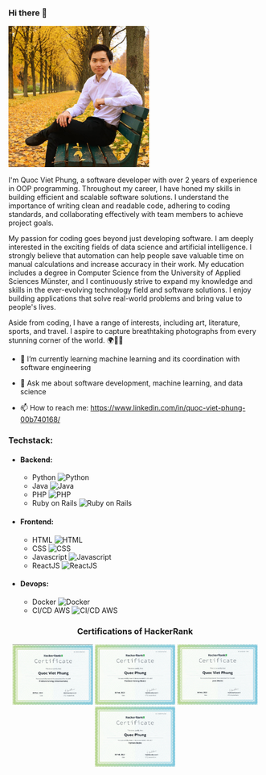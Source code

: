 ### Hi there 👋

<!--
**quocvietphung/quocvietphung** is a ✨ _special_ ✨ repository because its `README.md` (this file) appears on your GitHub profile.
-->

<img src="images/image.jpeg" alt="Image" height="280" width="280" />

I'm Quoc Viet Phung, a software developer with over 2 years of experience in OOP programming. Throughout my career, I have honed my skills in building efficient and scalable software solutions. I understand the importance of writing clean and readable code, adhering to coding standards, and collaborating effectively with team members to achieve project goals.

My passion for coding goes beyond just developing software. I am deeply interested in the exciting fields of data science and artificial intelligence. I strongly believe that automation can help people save valuable time on manual calculations and increase accuracy in their work. My education includes a degree in Computer Science from the University of Applied Sciences Münster, and I continuously strive to expand my knowledge and skills in the ever-evolving technology field and software solutions. I enjoy building applications that solve real-world problems and bring value to people's lives.

Aside from coding, I have a range of interests, including art, literature, sports, and travel. I aspire to capture breathtaking photographs from every stunning corner of the world. 🌍🌅🌁

- 🌱 I’m currently learning machine learning and its coordination with software engineering

- 💬 Ask me about software development, machine learning, and data science

- 📫 How to reach me: https://www.linkedin.com/in/quoc-viet-phung-00b740168/

### Techstack:

- #### Backend:
    - Python <img src="https://img.icons8.com/color/48/000000/python.png" alt="Python" width="25" height="25"/>
    - Java <img src="https://img.icons8.com/color/48/000000/java-coffee-cup-logo.png" alt="Java" width="25" height="25"/>
    - PHP <img src="https://img.icons8.com/color/48/000000/php.png" alt="PHP" width="25" height="25"/>
    - Ruby on Rails <img src="https://img.icons8.com/color/48/000000/ruby-programming-language.png" alt="Ruby on Rails" width="25" height="25"/>

- #### Frontend:
    - HTML <img src="https://img.icons8.com/color/48/000000/html-5.png" alt="HTML" width="25" height="25"/>
    - CSS <img src="https://img.icons8.com/color/48/000000/css3.png" alt="CSS" width="25" height="25"/>
    - Javascript <img src="https://img.icons8.com/color/48/000000/javascript.png" alt="Javascript" width="25" height="25"/>
    - ReactJS <img src="https://img.icons8.com/officel/48/000000/react.png" alt="ReactJS" width="25" height="25"/>

- #### Devops:
    - Docker <img src="https://img.icons8.com/color/48/000000/docker.png" alt="Docker" width="25" height="25"/>
    - CI/CD AWS <img src="https://img.icons8.com/color/48/000000/amazon-web-services.png" alt="CI/CD AWS" width="25" height="25"/>

<h3 align="center"> Certifications of HackerRank</h3>

<p align="center">
  <img src="certifications/PS-intermediate.png" alt="Problem-Solving-Intermediate" height="120" width="160" />
  <img src="certifications/PS-Basis.png" alt="Problem-Solving-Basis" height="120" width="160" />
  <img src="certifications/Java.png" alt="Java" height="120" width="160" />
  <img src="certifications/Python.png" alt="Python" height="120" width="160" />
</p>

